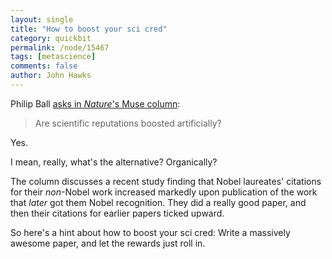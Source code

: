 ```yaml
---
layout: single 
title: "How to boost your sci cred" 
category: quickbit
permalink: /node/15467
tags: [metascience] 
comments: false 
author: John Hawks 
---
```


Philip Ball <a href="http://www.nature.com/news/2011/110506/full/news.2011.270.html">asks in <i>Nature</i>'s Muse column</a>: 

<blockquote>Are scientific reputations boosted artificially?</blockquote>

Yes. 

I mean, really, what's the alternative? Organically? 

The column discusses a recent study finding that Nobel laureates' citations for their <i>non</i>-Nobel work increased markedly upon publication of the work that <i>later</i> got them Nobel recognition. They did a really good paper, and then their citations for earlier papers ticked upward. 

So here's a hint about how to boost your sci cred: Write a massively awesome paper, and let the rewards just roll in. 

